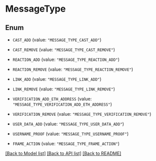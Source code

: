 # MessageType

## Enum


* `CAST_ADD` (value: `"MESSAGE_TYPE_CAST_ADD"`)

* `CAST_REMOVE` (value: `"MESSAGE_TYPE_CAST_REMOVE"`)

* `REACTION_ADD` (value: `"MESSAGE_TYPE_REACTION_ADD"`)

* `REACTION_REMOVE` (value: `"MESSAGE_TYPE_REACTION_REMOVE"`)

* `LINK_ADD` (value: `"MESSAGE_TYPE_LINK_ADD"`)

* `LINK_REMOVE` (value: `"MESSAGE_TYPE_LINK_REMOVE"`)

* `VERIFICATION_ADD_ETH_ADDRESS` (value: `"MESSAGE_TYPE_VERIFICATION_ADD_ETH_ADDRESS"`)

* `VERIFICATION_REMOVE` (value: `"MESSAGE_TYPE_VERIFICATION_REMOVE"`)

* `USER_DATA_ADD` (value: `"MESSAGE_TYPE_USER_DATA_ADD"`)

* `USERNAME_PROOF` (value: `"MESSAGE_TYPE_USERNAME_PROOF"`)

* `FRAME_ACTION` (value: `"MESSAGE_TYPE_FRAME_ACTION"`)


[[Back to Model list]](../README.md#documentation-for-models) [[Back to API list]](../README.md#documentation-for-api-endpoints) [[Back to README]](../README.md)


